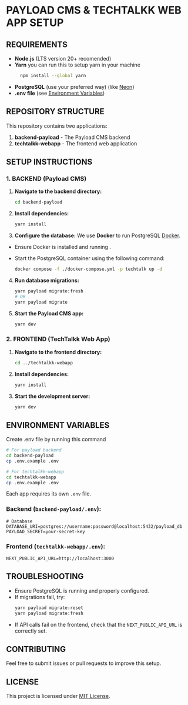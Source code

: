 # PAYLOAD CMS & TECHTALKK WEB APP SETUP

## REQUIREMENTS

- **Node.js** (LTS version 20+ recomended)
- **Yarn** you can run this to setup yarn in your machine
  ```sh
    npm install --global yarn
  ```
- **PostgreSQL** (use your preferred way) (like [Neon](https://neon.tech/))
- **.env file** (see [Environment Variables](#environment-variables))

## REPOSITORY STRUCTURE

This repository contains two applications:
1. **backend-payload** - The Payload CMS backend
2. **techtalkk-webapp** - The frontend web application

## SETUP INSTRUCTIONS

### 1. BACKEND (Payload CMS)

1. **Navigate to the backend directory:**
   ```sh
   cd backend-payload
   ```

2. **Install dependencies:**
   ```sh
   yarn install
   ```

3. **Configure the database:**
We use **Docker** to run PostgreSQL [Docker](https://www.docker.com/products/docker-desktop).
- Ensure Docker is installed and running .
- Start the PostgreSQL container using the following command:

  ```bash
  docker compose -f ./docker-compose.yml -p techtalk up -d

4. **Run database migrations:**
   ```sh
   yarn payload migrate:fresh
   # OR
   yarn payload migrate
   ```

5. **Start the Payload CMS app:**
   ```sh
   yarn dev
   ```

### 2. FRONTEND (TechTalkk Web App)

1. **Navigate to the frontend directory:**
   ```sh
   cd ../techtalkk-webapp
   ```

2. **Install dependencies:**
   ```sh
   yarn install
   ```

3. **Start the development server:**
   ```sh
   yarn dev
   ```

## ENVIRONMENT VARIABLES

Create .env file by running this command 
```sh
# For payload backend
cd backend-payload
cp .env.example .env

# For techtalkk-webapp
cd techtalkk-webapp
cp .env.example .env
```
Each app requires its own `.env` file.

### Backend (`backend-payload/.env`):
```env
# Database
DATABASE_URI=postgres://username:password@localhost:5432/payload_db
PAYLOAD_SECRET=your-secret-key
```

### Frontend (`techtalkk-webapp/.env`):
```env
NEXT_PUBLIC_API_URL=http://localhost:3000
```


## TROUBLESHOOTING

- Ensure PostgreSQL is running and properly configured.
- If migrations fail, try:
  ```sh
  yarn payload migrate:reset
  yarn payload migrate:fresh
  ```
- If API calls fail on the frontend, check that the `NEXT_PUBLIC_API_URL` is correctly set.

## CONTRIBUTING
Feel free to submit issues or pull requests to improve this setup.

## LICENSE
This project is licensed under [MIT License](LICENSE).

